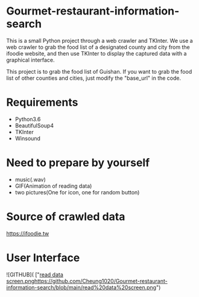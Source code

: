 # Gourmet-restaurant-information-search
This is a small Python project through a web crawler and TKInter. We use a web crawler to grab the food list of a designated county and city from the ifoodie website, and then use TKInter to display the captured data with a graphical interface.

This project is to grab the food list of Guishan. If you want to grab the food list of other counties and cities, just modify the "base_url" in the code.
# Requirements
* Python3.6
* BeautifulSoup4
* TKInter
* Winsound
# Need to prepare by yourself
* music(.wav)
* GIF(Animation of reading data)
* two pictures(One for icon, one for random button)
# Source of crawled data
https://ifoodie.tw
# User Interface
![GITHUB]( ["[read data screen.png](https://github.com/Cheung1020/Gourmet-restaurant-information-search/blob/main/read%20data%20screen.png)https://github.com/Cheung1020/Gourmet-restaurant-information-search/blob/main/read%20data%20screen.png")

